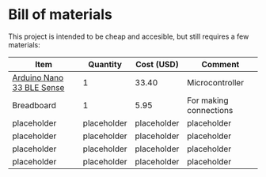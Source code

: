 # Bill of materials

This project is intended to be cheap and accesible, but still requires a few materials:

| Item | Quantity | Cost (USD)| Comment |
|------|----------|-----------|---------|
| [Arduino Nano 33 BLE Sense](https://store.arduino.cc/usa/nano-33-ble-sense) | 1 | 33.40 | Microcontroller |
| Breadboard | 1 | 5.95 | For making connections|
| placeholder | placeholder | placeholder | placeholder |
| placeholder | placeholder | placeholder | placeholder |
| placeholder | placeholder | placeholder | placeholder |
| placeholder | placeholder | placeholder | placeholder |
